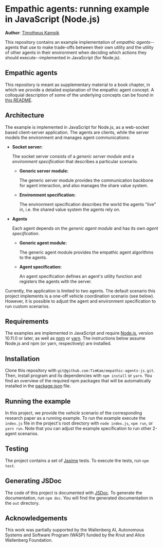 # Empathic agents: running example in JavaScript (Node.js)
**Author**: [Timotheus Kampik](https://github.com/TimKam)

This repository contains an example implementation of *empathic agents*--agents that use to make trade-offs between their own utility and the utility of other agents in their environment when deciding which actions they should execute--implemented in JavaScript (for Node.js).

## Empathic agents
This repository is meant as supplementary material to a book chapter, in which we provide a detailed explanation of the empathic agent concept.
A colloquial description of some of the underlying concepts can be found in [this README](https://github.com/TimKam/empathic-jason/blob/master/README.md#empathic-agents).
 
## Architecture
The example is implemented in JavaScript for Node.js, as a web-socket based client-server application.
The agents are clients, while the server models the environment and manages agent communications:

*   **Socket server:**

    The socket server consists of a *generic server module* and a *environment specification* that describes a particular scenario.

    *   **Generic server module:**

        The generic server module provides the communication backbone for agent interaction, and also manages the share value system.


    *   **Environment specification:**

        The environment specification describes the world the agents "live" in, i.e. the shared value system the agents rely on.

*   **Agents**
    
    Each agent depends on the *generic agent module* and has its own *agent specification*.

    *   **Generic agent module:**

        The generic agent module provides the empathic agent algorithms to the agents.

    *   **Agent specification:**

        An agent specification defines an agent's utility function and registers the agents with the server.


Currently, the application is limited to two agents.
The default scenario this project implements is a one-off vehicle coordination scenario (see below).
However, it is possible to adjust the agent and environment specification to run custom scenarios.

## Requirements
The examples are implemented in JavaScript and require [Node.js](https://nodejs.org/), version 10.11.0 or later, as well as [npm](https://www.npmjs.com/) or [yarn](https://yarnpkg.com).
The instructions below assume Node.js and npm (or yarn, respectively) are installed.

## Installation
Clone this repository with ``git@github.com:TimKam/empathic-agents-js.git``.
Then, install program and its dependencies with ``npm install`` or ``yarn``.
You find an overview of the required npm packages that will be automatically installed in the [package.json](./package.json) file.

## Running the example
In this project, we provide the *vehicle* scenario of the corresponding research paper as a running example.
To run the example execute the ``index.js`` file in the project's root directory with ``node index.js``, ``npm run``, or ``yarn run``.
Note that you can adjust the example specification to run other 2-agent scenarios.

## Testing
The project contains a set of [Jasime](https://jasmine.github.io/2.0/node.html) tests.
To execute the tests, run ``npm test``.

## Generating JSDoc
The code of this project is documented with [JSDoc](http://usejsdoc.org/).
To generate the documentation, run ``npm doc``.
You will find the generated documentation in the ``out`` directory.

## Acknowledgements
This work was partially supported by the Wallenberg AI, Autonomous Systems and Software Program (WASP) funded by the Knut and Alice Wallenberg Foundation.

<!--## References
*   [1] T. Kampik, J. C. Nieves, and H. Lindgren, “Towards empathic autonomous agents,” in 6th International Workshop on Engineering Multi-Agent Systems (EMAS 2018), Stockholm, 2018.-->
